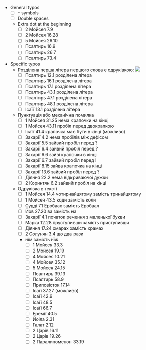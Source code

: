 - General typos 
  - [ ] `*` symbols 
  - [ ] Double spaces 
  - Extra dot at the beginning 
    - [ ] 2 Мойсея 7.9
    - [ ] 2 Мойсея 16.28
    - [ ] 5 Мойсея 26.10
    - [ ] Псалтирь 16.9
    - [ ] Псалтирь 26.7
    - [ ] Псалтирь 73.4
- Specific typos 
  - Розділена перша літера першого слова є одруківкою: ![](https://lh3.googleusercontent.com/pw/AP1GczNjNytYdmcklLcxpyY_t3iuEeE568U_KXVShcmvDYaz2bxaJOqph3UOBwJuDZNOrhkWd9GJN08Vh2-hx6iRbniBVtG9obZEM5nsAjpDRaD1AzOlW16zLx80BXgWim1hwfZrYCvlX-hXwZkXZcOVh1sUEQ=w885-h1288-s-no?authuser=0)
    - [ ] Псалтирь 12.1 розділена літера
    - [ ] Псалтирь 16.1 розділена літера
    - [ ] Псалтирь 17.1 розділена літера
    - [ ] Псалтирь 43.1 розділена літера 
    - [ ] Псалтирь 47.1 розділена літера
    - [ ] Псалтирь 48.1 розділена літера
    - [ ] Ісаїї 13.1 розділена літера
  - Пунктуація або механічна помилка 
    - [ ] 1 Мойсея 31.25 нема крапочки на кінці
    - [ ] 1 Мойсея 43.11 пробіл перед двокрапкою 
    - [ ] Ісаїї 41.4 крапочка має бути в кінці (можливо)
    - [ ] Захарії 4.2 нема пробілів між дефісом 
    - [ ] Захарії 5.5 зайвий пробіл перед ?
    - [ ] Захарії 6.4 зайвий пробіл перед ?
    - [ ] Захарії 6.6 зайві крапочки в кінці
    - [ ] Захарії 6.7 зайвий пробіл перед !
    - [ ] Захарії 8.15 зайва крапочка на кінці
    - [ ] Захарії 13.6 зайвий пробіл перед ?
    - [ ] Дїяння 22.2 нема відкриваючої дужки
    - [ ] 2 Коринтян 6.2 зайвий пробіл на кінці
  - Одруківка в тексті
    - [ ] 1 Мойсея 14.4 чотирнайцятому замість тринайцятому
    - [ ] 1 Мойсея 43.5 коди замість коли 
    - [ ] Судді 7.1 Еробаах замість Еробаал 
    - [ ] Йов 27.20 ва замість на
    - [ ] Захарії 4.1 початок речення з маленької букви 
    - [ ] Марка 12.28 пруступивши замість приступивши 
    - [ ] Дїяння 17.24 хмарах замість храмах
    - [ ] 2 Солунян 3.4 що два рази
    - нїм замість нїж 
      - [ ] 1 Мойсея 33.3
      - [ ] 2 Мойсея 19.19
      - [ ] 4 Мойсея 10.21
      - [ ] 4 Мойсея 35.12
      - [ ] 5 Мойсея 24.15
      - [ ] Псалтирь 39.13
      - [ ] Псалтирь 58.9
      - [ ] Приповісток 17.14
      - [ ] Ісаїї 37.27 (можливо)
      - [ ] Ісаїї 42.9
      - [ ] Ісаїї 48.5 
      - [ ] Ісаїї 66.7
      - [ ] Еремії 40.5
      - [ ] Йоіла 2.31
      - [ ] Галат 2.12
      - [ ] 2 Царів 16.11
      - [ ] 2 Царів 19.26
      - [ ] 2 Паралипоменон 33.19